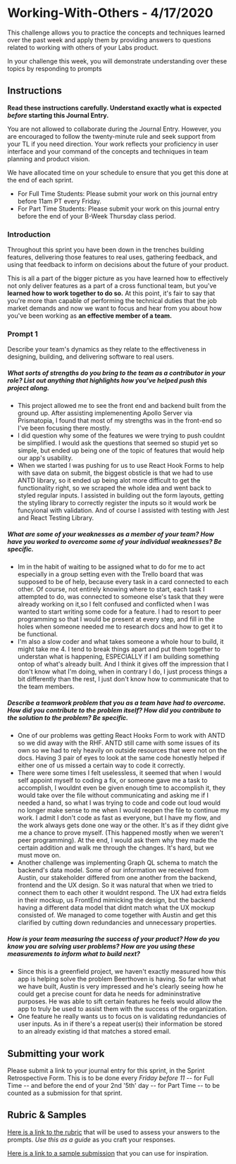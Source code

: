 # Working-With-Others - 4/17/2020

This challenge allows you to practice the concepts and techniques learned over the past week and apply them by providing answers to questions related to working with others of your Labs product.

In your challenge this week, you will demonstrate understanding over these topics by responding to prompts

## Instructions

**Read these instructions carefully. Understand exactly what is expected _before_ starting this Journal Entry.**

You are not allowed to collaborate during the Journal Entry. However, you are encouraged to follow the twenty-minute rule and seek support from your TL if you need direction. Your work reflects your proficiency in user interface and your command of the concepts and techniques in team planning and product vision.

We have allocated time on your schedule to ensure that you get this done at the end of each sprint.

- For Full Time Students: Please submit your work on this journal entry before 11am PT every Friday.
- For Part Time Students: Please submit your work on this journal entry before the end of your B-Week Thursday class period.

### Introduction

Throughout this sprint you have been down in the trenches building features, delivering those features to real uses, gathering feedback, and using that feedback to inform on decisions about the future of your product.

This is all a part of the bigger picture as you have learned how to effectively not only deliver features as a part of a cross functional team, but you've **learned how to work together to do so.** At this point, it's fair to say that you're more than capable of performing the technical duties that the job market demands and now we want to focus and hear from you about how you've been working as **an effective member of a team.**

### Prompt 1

Describe your team's dynamics as they relate to the effectiveness in designing, building, and delivering software to real users.

##### What sorts of strengths do _you_ bring to the team as a contributor in your role? List out anything that highlights how you've helped push this project along.
* This project allowed me to see the front end and backend built from the ground up. After assisting implemenenting Apollo Server via Prismatopia, I found that most of my strengths was in the front-end so I've been focusing there mostly.
* I did question why some of the features we were trying to push couldnt be simplified. I would ask the questions that seemed so stupid yet so simple, but ended up being one of the topic of features that would help our app's usability. 
* When we started I was pushing for us to use React Hook Forms to help with save data on submit, the biggest obsticle is that we had to use ANTD library, so it ended up being alot more difficult to get the functionality right, so we scraped the whole idea and went back to styled regular inputs. 
I assisted in building out the form layouts, getting the styling library to correctly register the inputs so it would work be funcyional with validation. And of course I assisted with testing with Jest and React Testing Library.

##### What are some of your weaknesses as a member of your team? How have you worked to overcome some of your individual weaknesses? Be specific.
* Im in the habit of waiting to be assigned what to do for me to act especially in a group setting even with the Trello board that was supposed to be of help, because every task in a card connected to each other. Of course, not entirely knowing where to start, each task I attempted to do, was connected to someone else's task that they were already working on it,so I felt confused and conflicted when I was wanted to start writing some code for a feature. I had to resort to peer programming so that I would be present at every step, and fill in the holes when someone needed me to research docs and how to get it to be functional.
* I'm also a slow coder and what takes someone a whole hour to build, it might take me 4. I tend to break things apart and put them together to understan what is happening, ESPECIALLY if I am building something ontop of what's already built. And I think it gives off the impression that I don't know what I'm doing, when in contrary I do, I just process things a bit differently than the rest, I just don't know how to communicate that to the team members. 

##### Describe a teamwork problem that you as a team have had to overcome. How did you contribute to the problem itself? How did you contribute to the solution to the problem? Be specific.
* One of our problems was getting React Hooks Form to work with ANTD so we did away with the RHF. ANTD still came with some issues of its own so we had to rely heavily on outside resources that were not on the docs. Having 3 pair of eyes to look at the same code honestly helped if either one of us missed a certain way to code it correctly. 
* There were some times I felt uselessless, it seemed that when I would self appoint myself to coding a fix, or someone gave me a task to accomplish, I wouldnt even be given enough time to accomplish it, they would take over the file without communicating and asking me if I needed a hand, so what I was trying to code and code out loud would no longer make sense to me when I would reopen the file to continue my work. I admit I don't code as fast as everyone, but I have my flow, and the work always gets done one way or the other. It's as if they didnt give me a chance to prove myself. (This happened mostly when we weren't peer programming). At the end, I would ask them why they made the certain addition and walk me through the changes. It's hard, but we must move on. 
* Another challenge was implementing Graph QL schema to match the backend's data model. Some of our information we received from Austin, our stakeholder differed from one another from the backend, frontend and the UX design. So it was natural that when we tried to connect them to each other it wouldnt respond. The UX had extra fields in their mockup, us FrontEnd mimicking the design, but the backend having a different data model that didnt match what the UX mockup consisted of. We managed to come together with Austin and get this clarified by cutting down redundancies and unnecessary properties.

##### How is your team measuring the success of your product? How do you know you are solving user problems? How are you using these measurements to inform what to build next?
* Since this is a greenfield project, we haven't exactly measured how this app is helping solve the problem Beerthoven is having. So far with what we have built, Austin is very impressed and he's clearly seeing how he could get a precise count for data he needs for admininstrative purposes. He was able to sift certain features he feels would allow the app to truly be used to assist them with the success of the organization. 
* One feature he really wants us to focus on is validating redundancies of user inputs. As in if there's a repeat user(s) their information be stored to an already existing id that matches a stored email. 

## Submitting your work

Please submit a link to your journal entry for this sprint, in the Sprint Retrospective Form. This is to be done every _Friday before 11_ -- for Full Time -- and before the end of your 2nd '5th' day -- for Part Time -- to be counted as a submission for that sprint.

## Rubric & Samples

[Here is a link to the rubric](https://www.notion.so/lambdaschool/2-2-Rubric-Working-with-Others-508531415d61499792d0e9c976196991) that will be used to assess your answers to the prompts. _Use this as a guide_ as you craft your responses.

[Here is a link to a sample submission](https://www.notion.so/lambdaschool/2-2-Working-With-Others-Contribution-Entry-1f87b452ab294f6aa65d3b41e4e2f9e1) that you can use for inspiration.
